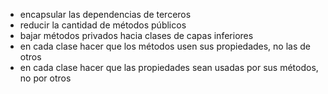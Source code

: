 - encapsular las dependencias de terceros
- reducir la cantidad de métodos públicos
- bajar métodos privados hacia clases de capas inferiores
- en cada clase hacer que los métodos usen sus propiedades, no las de otros
- en cada clase hacer que las propiedades sean usadas por sus métodos, no por otros